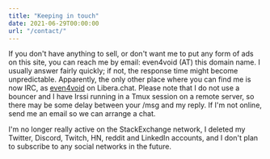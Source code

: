 ```yaml
---
title: "Keeping in touch"
date: 2021-06-29T00:00:00
url: "/contact/"
---
```


If you don't have anything to sell, or don't want me to put any form of ads on this site, you can reach me by email: even4void (AT) this domain name. I usually answer fairly quickly; if not, the response time might become unpredictable. Apparently, the only other place where you can find me is now IRC, as [even4void](irc://irc.libera.chat/even4void,isnick) on Libera.chat. Please note that I do not use a bouncer and I have Irssi running in a Tmux session on a remote server, so there may be some delay between your /msg and my reply. If I'm not online, send me an email so we can arrange a chat.

I'm no longer really active on the StackExchange network, I deleted my Twitter, Discord, Twitch, HN, reddit and LinkedIn accounts, and I don't plan to subscribe to any social networks in the future.
